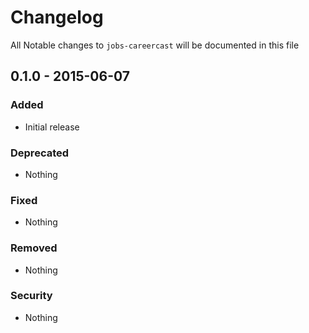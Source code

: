 # Changelog
All Notable changes to `jobs-careercast` will be documented in this file

## 0.1.0 - 2015-06-07

### Added
- Initial release

### Deprecated
- Nothing

### Fixed
- Nothing

### Removed
- Nothing

### Security
- Nothing
